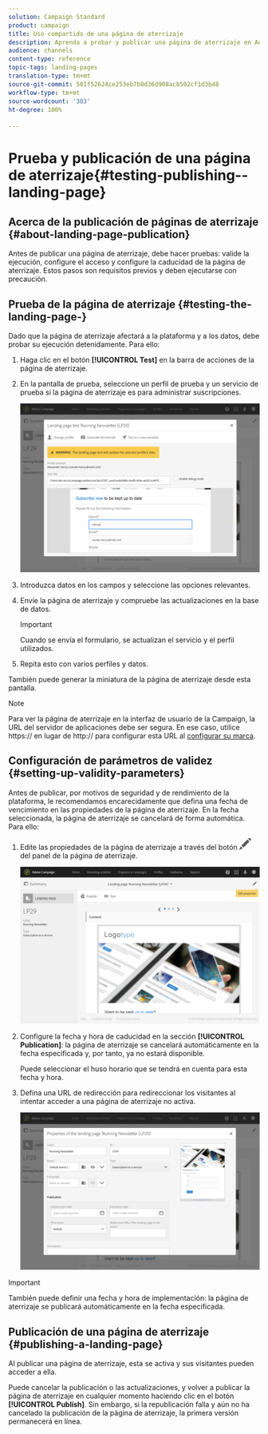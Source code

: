 ```yaml
---
solution: Campaign Standard
product: campaign
title: Uso compartido de una página de aterrizaje
description: Aprenda a probar y publicar una página de aterrizaje en Adobe Campaign.
audience: channels
content-type: reference
topic-tags: landing-pages
translation-type: tm+mt
source-git-commit: 501f52624ce253eb7b0d36d908ac8502cf1d3b48
workflow-type: tm+mt
source-wordcount: '383'
ht-degree: 100%

---
```



# Prueba y publicación de una página de aterrizaje{#testing-publishing--landing-page}

## Acerca de la publicación de páginas de aterrizaje {#about-landing-page-publication}

Antes de publicar una página de aterrizaje, debe hacer pruebas: valide la ejecución, configure el acceso y configure la caducidad de la página de aterrizaje. Estos pasos son requisitos previos y deben ejecutarse con precaución.

## Prueba de la página de aterrizaje {#testing-the-landing-page-}

Dado que la página de aterrizaje afectará a la plataforma y a los datos, debe probar su ejecución detenidamente. Para ello:

1. Haga clic en el botón **[!UICONTROL Test]** en la barra de acciones de la página de aterrizaje.
1. En la pantalla de prueba, seleccione un perfil de prueba y un servicio de prueba si la página de aterrizaje es para administrar suscripciones.

   ![](assets/lp_test_2.png)

1. Introduzca datos en los campos y seleccione las opciones relevantes.
1. Envíe la página de aterrizaje y compruebe las actualizaciones en la base de datos.

   >[!IMPORTANT]
   >
   >Cuando se envía el formulario, se actualizan el servicio y el perfil utilizados.

1. Repita esto con varios perfiles y datos.

También puede generar la miniatura de la página de aterrizaje desde esta pantalla.

>[!NOTE]
>
>Para ver la página de aterrizaje en la interfaz de usuario de la Campaign, la URL del servidor de aplicaciones debe ser segura. En ese caso, utilice https:// en lugar de http:// para configurar esta URL al [configurar su marca](../../administration/using/branding.md#configuring-and-using-brands).

## Configuración de parámetros de validez {#setting-up-validity-parameters}

Antes de publicar, por motivos de seguridad y de rendimiento de la plataforma, le recomendamos encarecidamente que defina una fecha de vencimiento en las propiedades de la página de aterrizaje. En la fecha seleccionada, la página de aterrizaje se cancelará de forma automática. Para ello:

1. Edite las propiedades de la página de aterrizaje a través del botón ![](assets/edit_darkgrey-24px.png) del panel de la página de aterrizaje.

   ![](assets/lp_edit_properties_button.png)

1. Configure la fecha y hora de caducidad en la sección **[!UICONTROL Publication]**: la página de aterrizaje se cancelará automáticamente en la fecha especificada y, por tanto, ya no estará disponible.

   Puede seleccionar el huso horario que se tendrá en cuenta para esta fecha y hora.

1. Defina una URL de redirección para redireccionar los visitantes al intentar acceder a una página de aterrizaje no activa.

   ![](assets/lp_settings_general.png)

>[!IMPORTANT]
>
>También puede definir una fecha y hora de implementación: la página de aterrizaje se publicará automáticamente en la fecha especificada.

## Publicación de una página de aterrizaje {#publishing-a-landing-page}

Al publicar una página de aterrizaje, esta se activa y sus visitantes pueden acceder a ella.

Puede cancelar la publicación o las actualizaciones, y volver a publicar la página de aterrizaje en cualquier momento haciendo clic en el botón **[!UICONTROL Publish]**. Sin embargo, si la republicación falla y aún no ha cancelado la publicación de la página de aterrizaje, la primera versión permanecerá en línea.
